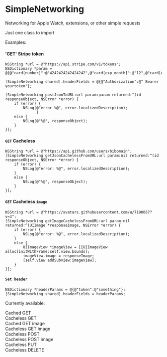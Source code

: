 # SimpleNetworking

Networking for Apple Watch, extensions, or other simple requests

Just one class to import

Examples:

#### 'GET' Stripe token

    NSString *url = @"https://api.stripe.com/v1/tokens";
    NSDictionary *param = @{@"card[number]":@"4242424242424242",@"card[exp_month]":@"12",@"card[exp_year]":@"2016",@"card[cvc]":@"123"}
    
    [SimpleNetworking shared].headerFields = @{@"Authorization":@" Bearer yourtoken"};

    [SimpleNetworking postJsonToURL:url param:param returned:^(id responseObject, NSError *error) {
        if (error) {
            NSLog(@"error %@", error.localizedDescription);
                  }
        else {
            NSLog(@"%@", responseObject);
        }
    }];

#### `GET` Cacheless

    NSString *url = @"https://api.github.com/users/bibomain";
    [SimpleNetworking getJsonCachelessFromURL:url param:nil returned:^(id responseObject, NSError *error) {
        if (error) {
            NSLog(@"error: %@", error.localizedDescription);
        }
        else {
            NSLog(@"%@", responseObject);
        }
    }];

#### `GET` Cacheless `image`

    NSString *url = @"https://avatars.githubusercontent.com/u/7190067?v=3";
    [SimpleNetworking getImageCachelessFromURL:url param:nil returned:^(UIImage *responseImage, NSError *error) {
        if (error) {
            NSLog(@"error: %@", error.localizedDescription);
        }
        else {
            UIImageView *imageView = [[UIImageView alloc]initWithFrame:self.view.bounds];
            imageView.image = responseImage;
            [self.view addSubview:imageView];
        }
    }];

#### `Set header`

    NSDictionary *headerParams = @{@"token":@"something"};
    [SimpleNetworking shared].headerFields = headerParams;

Currently available:

Cached GET<br>
Cacheless GET<br>
Cached GET image<br>
Cacheless GET image<br>
Cacheless POST<br>
Cacheless POST image<br>
Cacheless PUT<br>
Cacheless DELETE<br>

